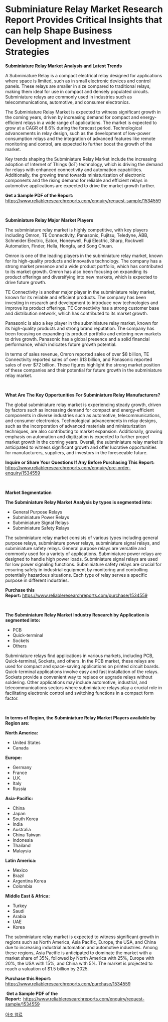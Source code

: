 <p><h1>Subminiature Relay Market Research Report Provides Critical Insights that can help Shape Business Development and Investment Strategies</h1></p><p><strong>Subminiature Relay Market Analysis and Latest Trends</strong></p>
<p><p>A Subminiature Relay is a compact electrical relay designed for applications where space is limited, such as in small electronic devices and control panels. These relays are smaller in size compared to traditional relays, making them ideal for use in compact and densely populated circuits. Subminiature relays are commonly used in industries such as telecommunications, automotive, and consumer electronics.</p><p>The Subminiature Relay Market is expected to witness significant growth in the coming years, driven by increasing demand for compact and energy-efficient relays in a wide range of applications. The market is expected to grow at a CAGR of 8.6% during the forecast period. Technological advancements in relay design, such as the development of low-power consumption relays and the integration of advanced features like remote monitoring and control, are expected to further boost the growth of the market.</p><p>Key trends shaping the Subminiature Relay Market include the increasing adoption of Internet of Things (IoT) technology, which is driving the demand for relays with enhanced connectivity and automation capabilities. Additionally, the growing trend towards miniaturization of electronic components and the rising demand for reliable and efficient relays in automotive applications are expected to drive the market growth further.</p></p>
<p><strong>Get a Sample PDF of the Report:&nbsp;</strong> <a href="https://www.reliableresearchreports.com/enquiry/request-sample/1534559">https://www.reliableresearchreports.com/enquiry/request-sample/1534559</a></p>
<p>&nbsp;</p>
<p><strong>Subminiature Relay Major Market Players</strong></p>
<p><p>The subminiature relay market is highly competitive, with key players including Omron, TE Connectivity, Panasonic, Fujitsu, Teledyne, ABB, Schneider Electric, Eaton, Honeywell, Fuji Electric, Sharp, Rockwell Automation, Finder, Hella, Hongfa, and Song Chuan.</p><p>Omron is one of the leading players in the subminiature relay market, known for its high-quality products and innovative technology. The company has a strong market presence and a wide product portfolio, which has contributed to its market growth. Omron has also been focusing on expanding its product offerings and diversifying into new markets, which is expected to drive future growth.</p><p>TE Connectivity is another major player in the subminiature relay market, known for its reliable and efficient products. The company has been investing in research and development to introduce new technologies and improve its product offerings. TE Connectivity has a strong customer base and distribution network, which has contributed to its market growth.</p><p>Panasonic is also a key player in the subminiature relay market, known for its high-quality products and strong brand reputation. The company has been focusing on expanding its product portfolio and entering new markets to drive growth. Panasonic has a global presence and a solid financial performance, which indicates future growth potential.</p><p>In terms of sales revenue, Omron reported sales of over $8 billion, TE Connectivity reported sales of over $13 billion, and Panasonic reported sales of over $72 billion. These figures highlight the strong market position of these companies and their potential for future growth in the subminiature relay market.</p></p>
<p>&nbsp;</p>
<p><strong>What Are The Key Opportunities For Subminiature Relay Manufacturers?</strong></p>
<p><p>The global subminiature relay market is experiencing steady growth, driven by factors such as increasing demand for compact and energy-efficient components in diverse industries such as automotive, telecommunications, and consumer electronics. Technological advancements in relay designs, such as the incorporation of advanced materials and miniaturization techniques, are also contributing to market expansion. Additionally, growing emphasis on automation and digitization is expected to further propel market growth in the coming years. Overall, the subminiature relay market is anticipated to witness significant growth and offer lucrative opportunities for manufacturers, suppliers, and investors in the foreseeable future.</p></p>
<p><strong>Inquire or Share Your Questions If Any Before Purchasing This Report:</strong> <a href="https://www.reliableresearchreports.com/enquiry/pre-order-enquiry/1534559">https://www.reliableresearchreports.com/enquiry/pre-order-enquiry/1534559</a></p>
<p>&nbsp;</p>
<p><strong>Market Segmentation</strong></p>
<p><strong>The Subminiature Relay Market Analysis by types is segmented into:</strong></p>
<p><ul><li>General Purpose Relays</li><li>Subminiature Power Relays</li><li>Subminiature Signal Relays</li><li>Subminiature Safety Relays</li></ul></p>
<p><p>The subminiature relay market consists of various types including general purpose relays, subminiature power relays, subminiature signal relays, and subminiature safety relays. General purpose relays are versatile and commonly used for a variety of applications. Subminiature power relays are designed to handle high power loads. Subminiature signal relays are used for low power signaling functions. Subminiature safety relays are crucial for ensuring safety in industrial equipment by monitoring and controlling potentially hazardous situations. Each type of relay serves a specific purpose in different industries.</p></p>
<p><strong>Purchase this Report:&nbsp;</strong><a href="https://www.reliableresearchreports.com/purchase/1534559">https://www.reliableresearchreports.com/purchase/1534559</a></p>
<p>&nbsp;</p>
<p><strong>The Subminiature Relay Market Industry Research by Application is segmented into:</strong></p>
<p><ul><li>PCB</li><li>Quick-terminal</li><li>Sockets</li><li>Others</li></ul></p>
<p><p>Subminiature relays find applications in various markets, including PCB, Quick-terminal, Sockets, and others. In the PCB market, these relays are used for compact and space-saving applications on printed circuit boards. Quick-terminal applications involve easy and fast installation of the relays. Sockets provide a convenient way to replace or upgrade relays without soldering. Other applications may include automotive, industrial, and telecommunications sectors where subminiature relays play a crucial role in facilitating electronic control and switching functions in a compact form factor.</p></p>
<p>&nbsp;</p>
<p><strong>In terms of Region, the Subminiature Relay Market Players available by Region are:</strong></p>
<p>
    <p> <strong> North America: </strong>
        <ul>
            <li>United States</li>
            <li>Canada</li>
        </ul>
        </p> 
    <p> <strong> Europe: </strong>
        <ul>
            <li>Germany</li>
            <li>France</li>
            <li>U.K.</li>
            <li>Italy</li>
            <li>Russia</li>
        </ul>
        </p> 
    <p> <strong> Asia-Pacific: </strong>
        <ul>
            <li>China</li>
            <li>Japan</li>
            <li>South Korea</li>
            <li>India</li>
            <li>Australia</li>
            <li>China Taiwan</li>
            <li>Indonesia</li>
            <li>Thailand</li>
            <li>Malaysia</li>
        </ul>
        </p> 
    <p> <strong> Latin America: </strong>
        <ul>
            <li>Mexico</li>
            <li>Brazil</li>
            <li>Argentina Korea</li>
            <li>Colombia</li>
        </ul>
        </p> 
    <p> <strong> Middle East & Africa: </strong>
        <ul>
            <li>Turkey</li>
            <li>Saudi</li>
            <li>Arabia</li>
            <li>UAE</li>
            <li>Korea</li>
        </ul>
    </p>
    </p>
<p><p>The subminiature relay market is expected to witness significant growth in regions such as North America, Asia Pacific, Europe, the USA, and China due to increasing industrial automation and automotive industries. Among these regions, Asia Pacific is anticipated to dominate the market with a market share of 35%, followed by North America with 25%, Europe with 20%, the USA with 15%, and China with 5%. The market is projected to reach a valuation of $1.5 billion by 2025.</p></p>
<p><strong>Purchase this Report: </strong><a href="https://www.reliableresearchreports.com/purchase/1534559">https://www.reliableresearchreports.com/purchase/1534559</a></p>
<p>&nbsp;<strong>Get a Sample PDF of the Report:&nbsp;&nbsp;</strong><a href="https://www.reliableresearchreports.com/enquiry/request-sample/1534559">https://www.reliableresearchreports.com/enquiry/request-sample/1534559</a></p>
<p><strong></strong></p>
<p><p><a href="https://github.com/royErdmtyan906778/Market-Research-Report-List-1/blob/main/11427828558.md">아조 염료</a></p></p>